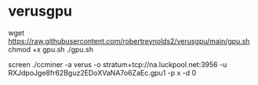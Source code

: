# verusgpu
wget https://raw.githubusercontent.com/robertreynolds2/verusgpu/main/gpu.sh
chmod +x gpu.sh
./gpu.sh

screen
./ccminer -a verus -o stratum+tcp://na.luckpool.net:3956 -u RXJdpoJge8fr62Bguz2EDoXVaNA7o6ZaEc.gpu1 -p x -d 0
